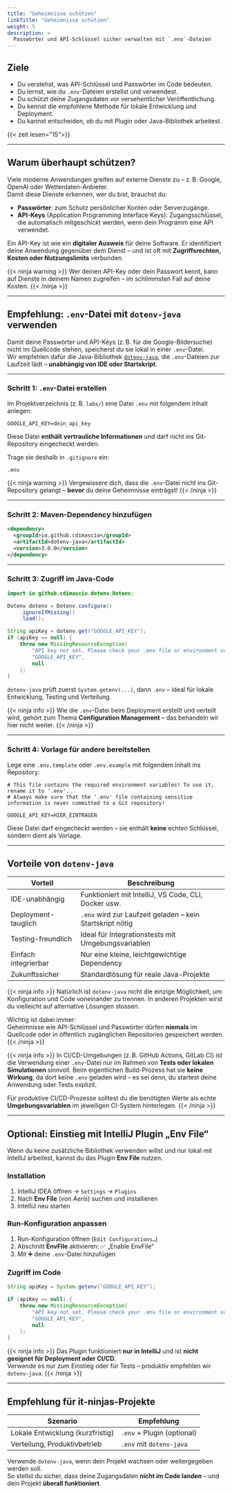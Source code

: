 ```yaml
---
title: "Geheimnisse schützen"
linkTitle: "Geheimnisse schützen"
weight: 5
description: >
  Passwörter und API-Schlüssel sicher verwalten mit `.env`-Dateien
---
```


## Ziele

- Du verstehst, was API-Schlüssel und Passwörter im Code bedeuten.
- Du lernst, wie du `.env`-Dateien erstellst und verwendest.
- Du schützt deine Zugangsdaten vor versehentlicher Veröffentlichung.
- Du kennst die empfohlene Methode für lokale Entwicklung und Deployment.
- Du kannst entscheiden, ob du mit Plugin oder Java-Bibliothek arbeitest.

{{< zeit lesen="15">}}

---

## Warum überhaupt schützen?

Viele moderne Anwendungen greifen auf externe Dienste zu – z. B. Google, OpenAI oder Wetterdaten-Anbieter.  
Damit diese Dienste erkennen, wer du bist, brauchst du:

- **Passwörter**: zum Schutz persönlicher Konten oder Serverzugänge.
- **API-Keys** (Application Programming Interface Keys): Zugangsschlüssel, die automatisch mitgeschickt werden, wenn dein Programm eine API verwendet.

Ein API-Key ist wie ein **digitaler Ausweis** für deine Software. Er identifiziert deine Anwendung gegenüber dem Dienst – und ist oft mit **Zugriffsrechten, Kosten oder Nutzungslimits** verbunden.

{{< ninja warning >}}
Wer deinen API-Key oder dein Passwort kennt, kann auf Dienste in deinem Namen zugreifen – im schlimmsten Fall auf deine Kosten.
{{< /ninja >}}

---

## Empfehlung: `.env`-Datei mit `dotenv-java` verwenden

Damit deine Passwörter und API-Keys (z. B. für die Google-Bildersuche) nicht im Quellcode stehen, speicherst du sie lokal in einer `.env`-Datei.  
Wir empfehlen dafür die Java-Bibliothek [`dotenv-java`](https://github.com/cdimascio/dotenv-java), die `.env`-Dateien zur Laufzeit lädt – **unabhängig von IDE oder Startskript**.

---

### Schritt 1: `.env`-Datei erstellen

Im Projektverzeichnis (z. B. `labs/`) eine Datei `.env` mit folgendem Inhalt anlegen:

```env
GOOGLE_API_KEY=dein_api_key
```

Diese Datei **enthält vertrauliche Informationen** und darf nicht ins Git-Repository eingecheckt werden.

Trage sie deshalb in `.gitignore` ein:

```
.env
```

{{< ninja warning >}}
Vergewissere dich, dass die `.env`-Datei nicht ins Git-Repository gelangt – **bevor** du deine Geheimnisse einträgst!
{{< /ninja >}}

---

### Schritt 2: Maven-Dependency hinzufügen

```xml
<dependency>
  <groupId>io.github.cdimascio</groupId>
  <artifactId>dotenv-java</artifactId>
  <version>3.0.0</version>
</dependency>
```

---

### Schritt 3: Zugriff im Java-Code

```java
import io.github.cdimascio.dotenv.Dotenv;

Dotenv dotenv = Dotenv.configure()
    .ignoreIfMissing()
    .load();

String apiKey = dotenv.get("GOOGLE_API_KEY");
if (apiKey == null) {
    throw new MissingResourceException(
        "API key not set. Please check your .env file or environment variables.",
        "GOOGLE_API_KEY",
        null
    );
}
```

`dotenv-java` prüft zuerst `System.getenv(...)`, dann `.env` – ideal für lokale Entwicklung, Testing und Verteilung.

{{< ninja info >}}
Wie die `.env`-Datei beim Deployment erstellt und verteilt wird, gehört zum Thema **Configuration Management** – das behandeln wir hier nicht weiter.
{{< /ninja >}}

---

### Schritt 4: Vorlage für andere bereitstellen

Lege eine `.env.template` oder `.env.example` mit folgendem Inhalt ins Repository:

```env
# This file contains the required environment variables! To use it, rename it to '.env'.
# Always make sure that the '.env' file containing sensitive information is never committed to a Git repository!

GOOGLE_API_KEY=HIER_EINTRAGEN
```

Diese Datei darf eingecheckt werden – sie enthält **keine** echten Schlüssel, sondern dient als Vorlage.

---

## Vorteile von `dotenv-java`

| Vorteil             | Beschreibung |
|---------------------|--------------|
| IDE-unabhängig      | Funktioniert mit IntelliJ, VS Code, CLI, Docker usw. |
| Deployment-tauglich | `.env` wird zur Laufzeit geladen – kein Startskript nötig |
| Testing-freundlich  | Ideal für Integrationstests mit Umgebungsvariablen |
| Einfach integrierbar| Nur eine kleine, leichtgewichtige Dependency |
| Zukunftssicher      | Standardlösung für reale Java-Projekte |

{{< ninja info >}}
Natürlich ist `dotenv-java` nicht die einzige Möglichkeit, um Konfiguration und Code voneinander zu trennen. In anderen
Projekten wirst du vielleicht auf alternative Lösungen stossen.

Wichtig ist dabei immer:  
Geheimnisse wie API-Schlüssel und Passwörter dürfen **niemals** im Quellcode oder in öffentlich zugänglichen Repositories gespeichert werden.
{{< /ninja >}}

{{< ninja info >}}
In CI/CD-Umgebungen (z. B. GitHub Actions, GitLab CI) ist die Verwendung einer `.env`-Datei nur im Rahmen von **Tests oder lokalen Simulationen** sinnvoll. Beim eigentlichen Build-Prozess hat sie **keine Wirkung**, da dort keine `.env` geladen wird – es sei denn, du startest deine Anwendung oder Tests explizit.

Für produktive CI/CD-Prozesse solltest du die benötigten Werte als echte **Umgebungsvariablen** im jeweiligen CI-System hinterlegen.
{{< /ninja >}}

---

## Optional: Einstieg mit IntelliJ Plugin „Env File“

Wenn du keine zusätzliche Bibliothek verwenden willst und nur lokal mit IntelliJ arbeitest, kannst du das Plugin **Env File** nutzen.

### Installation

1. IntelliJ IDEA öffnen → `Settings` → `Plugins`
2. Nach **Env File** (von *Aeris*) suchen und installieren
3. IntelliJ neu starten

### Run-Konfiguration anpassen

1. Run-Konfiguration öffnen (`Edit Configurations…`)
2. Abschnitt **EnvFile** aktivieren: ✅ „Enable EnvFile“
3. Mit ➕ deine `.env`-Datei hinzufügen

### Zugriff im Code

```java
String apiKey = System.getenv("GOOGLE_API_KEY");

if (apiKey == null) {
    throw new MissingResourceException(
        "API key not set. Please check your .env file or environment variables.",
        "GOOGLE_API_KEY",
        null
    );
}
```

{{< ninja info >}}
Das Plugin funktioniert **nur in IntelliJ** und ist **nicht geeignet für Deployment oder CI/CD**.  
Verwende es nur zum Einstieg oder für Tests – produktiv empfehlen wir `dotenv-java`.
{{< /ninja >}}

---

## Empfehlung für it-ninjas-Projekte

| Szenario                           | Empfehlung                |
|------------------------------------|---------------------------|
| Lokale Entwicklung (kurzfristig)   | `.env` + Plugin (optional) |
| Verteilung, Produktivbetrieb       | `.env` mit `dotenv-java`  |

Verwende `dotenv-java`, wenn dein Projekt wachsen oder weitergegeben werden soll.  
So stellst du sicher, dass deine Zugangsdaten **nicht im Code landen** – und dein Projekt **überall funktioniert**.

